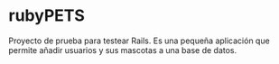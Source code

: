 # rubyPETS
Proyecto de prueba para testear Rails. Es una pequeña aplicación que permite añadir usuarios y sus mascotas a una base de datos.
